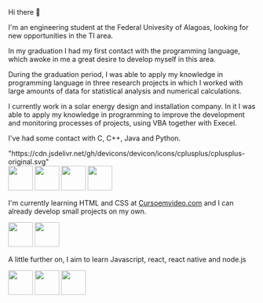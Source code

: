 <p>Hi there 👋</p>

<p>I'm an engineering student at the Federal Univesity of Alagoas, looking for new opportunities in the TI area.</p>

<p>In my graduation I had my first contact with the programming language, which awoke in me a great desire to develop myself in this area.</p>

<p>During the graduation period, I was able to apply my knowledge in programming language in three research projects in which I worked with large amounts of data for statistical analysis and numerical calculations.</p>

<p>I currently work in a solar energy design and installation company. In it I was able to apply my knowledge in programming to improve the development and monitoring processes of projects, using VBA together with Execel.</p>

<p>I've had some contact with C, C++, Java and Python.</p>
"https://cdn.jsdelivr.net/gh/devicons/devicon/icons/cplusplus/cplusplus-original.svg"

<div display="inline-block">
  <img width="50px" src="https://cdn.jsdelivr.net/gh/devicons/devicon/icons/cplusplus/cplusplus-original.svg"/>
  <img width="50px" src="https://cdn.jsdelivr.net/gh/devicons/devicon/icons/c/c-original.svg"/>
  <img width="50px" src="https://cdn.jsdelivr.net/gh/devicons/devicon/icons/java/java-original.svg"/>
  <img width="50px" src="https://cdn.jsdelivr.net/gh/devicons/devicon/icons/python/python-original.svg"/>
</div>

<p>I'm currently learning HTML and CSS at <a href="https://www.cursoemvideo.com/" target="_blank">Cursoemvideo.com</a> and I can already develop small projects on my own.</p>

<div display="inline-block">
  <img width="50px" src="https://cdn.jsdelivr.net/gh/devicons/devicon/icons/html5/html5-original.svg"/>
  <img width="50px" src="https://cdn.jsdelivr.net/gh/devicons/devicon/icons/css3/css3-plain.svg"/>
</div>

<p>A little further on, I aim to learn Javascript, react, react native and node.js</p>

<div display="inline-block">
  <img width="50px" src="https://cdn.jsdelivr.net/gh/devicons/devicon/icons/javascript/javascript-original.svg"/>
  <img width="50px" src="https://cdn.jsdelivr.net/gh/devicons/devicon/icons/react/react-original.svg"/>
  <img width="50px" src="https://cdn.jsdelivr.net/gh/devicons/devicon/icons/nodejs/nodejs-original.svg"/>
</div>

